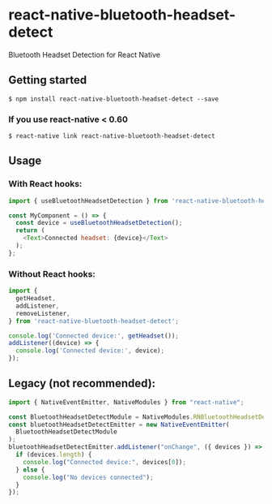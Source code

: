 # react-native-bluetooth-headset-detect

Bluetooth Headset Detection for React Native

## Getting started

`$ npm install react-native-bluetooth-headset-detect --save`

### If you use react-native < 0.60

`$ react-native link react-native-bluetooth-headset-detect`

## Usage
### With React hooks:
```javascript
import { useBluetoothHeadsetDetection } from 'react-native-bluetooth-headset-detect';

const MyComponent = () => {
  const device = useBluetoothHeadsetDetection();
  return (
    <Text>Connected headset: {device}</Text>
  );
};
```
### Without React hooks:
```javascript
import {
  getHeadset,
  addListener,
  removeListener,
} from 'react-native-bluetooth-headset-detect';

console.log('Connected device:', getHeadset());
addListener((device) => {
  console.log('Connected device:', device);
});
```
## Legacy (not recommended):
```javascript
import { NativeEventEmitter, NativeModules } from "react-native";

const BluetoothHeadsetDetectModule = NativeModules.RNBluetoothHeadsetDetect;
const bluetoothHeadsetDetectEmitter = new NativeEventEmitter(
  BluetoothHeadsetDetectModule
);
bluetoothHeadsetDetectEmitter.addListener("onChange", ({ devices }) => {
  if (devices.length) {
    console.log("Connected device:", devices[0]);
  } else {
    console.log("No devices connected");
  }
});
```
